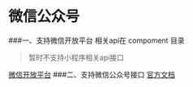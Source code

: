 # 微信公众号
###一、支持微信开放平台 
相关api在 compoment 目录  

>暂时不支持小程序相关api接口

[微信开放平台](https://developers.weixin.qq.com/doc/oplatform/Third-party_Platforms/Third_party_platform_appid.html)
###二、支持微信公众号接口
[官方文档](https://developers.weixin.qq.com/doc/offiaccount/Getting_Started/Overview.html)
